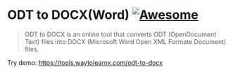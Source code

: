 # ODT to DOCX(Word) [![Awesome](https://cdn.rawgit.com/sindresorhus/awesome/d7305f38d29fed78fa85652e3a63e154dd8e8829/media/badge.svg)](https://github.com/sindresorhus/awesome)

>ODT to DOCX is an online tool that converts ODT (OpenDocument Text) files into DOCX (Microsoft Word Open XML Formate Document) files.

Try demo: https://tools.waytolearnx.com/odt-to-docx
